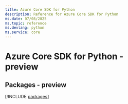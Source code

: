 ```yaml
---
title: Azure Core SDK for Python
description: Reference for Azure Core SDK for Python
ms.date: 07/08/2025
ms.topic: reference
ms.devlang: python
ms.service: core
---
```

# Azure Core SDK for Python - preview
## Packages - preview
[!INCLUDE [packages](core-index.md)]